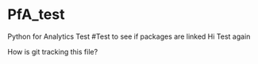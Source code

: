 # PfA_test
Python for Analytics Test
#Test to see if packages are linked
Hi
Test again


How is git tracking this file?

